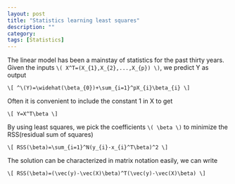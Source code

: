 ```yaml
---
layout: post
title: "Statistics learning least squares"
description: ""
category: 
tags: [Statistics]
---
```


The linear model has been a mainstay of statistics for the past thirty years. Given the inputs `\( X^T=(X_{1},X_{2},...,X_{p}) \)`, we predict Y as output


`\[ ^\(Y)=\widehat(\beta_{0})+\sum_{i=1}^pX_{i}\beta_{i} \]`


Often it is convenient to include the constant 1 in X to get


`\[ Y=X^T\beta \]`



By using least squares, we pick the coefficients `\( \beta \)` to minimize the RSS(residual sum of squares)


`\[ RSS(\beta)=\sum_{i=1}^N(y_{i}-x_{i}^T\beta)^2 \]`


The solution can be characterized in matrix notation easily, we can write


`\[ RSS(\beta)=(\vec(y)-\vec(X)\beta)^T(\vec(y)-\vec(X)\beta) \]`